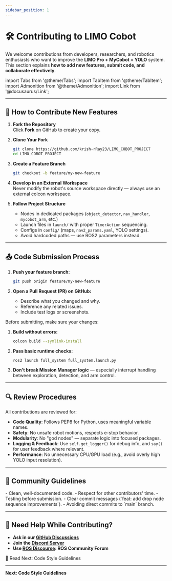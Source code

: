 ```yaml
---
sidebar_position: 1
---
```


# 🛠️ Contributing to LIMO Cobot

We welcome contributions from developers, researchers, and robotics enthusiasts who want to improve the **LIMO Pro + MyCobot + YOLO** system.  
This section explains **how to add new features, submit code, and collaborate effectively**.

import Tabs from '@theme/Tabs';
import TabItem from '@theme/TabItem';
import Admonition from '@theme/Admonition';
import Link from '@docusaurus/Link';

---

## 🚀 How to Contribute New Features

1. **Fork the Repository**  
   Click **Fork** on GitHub to create your copy.

2. **Clone Your Fork**
   ```bash
   git clone https://github.com/krish-rRay23/LIMO_COBOT_PROJECT
   cd LIMO_COBOT_PROJECT
   ```

3. **Create a Feature Branch**
   ```bash
   git checkout -b feature/my-new-feature
   ```

4. **Develop in an External Workspace**  
   Never modify the robot's source workspace directly — always use an external colcon workspace.

5. **Follow Project Structure**
   - Nodes in dedicated packages (`object_detector`, `nav_handler`, `mycobot_arm`, etc.)
   - Launch files in `launch/` with proper `TimerAction` sequencing.
   - Configs in `config/` (maps, `nav2_params.yaml`, YOLO settings).
   - Avoid hardcoded paths — use ROS2 parameters instead.

---

## 📤 Code Submission Process

<Tabs>
<TabItem value="git" label="GitHub Workflow">

1. **Push your feature branch:**
   ```bash
   git push origin feature/my-new-feature
   ```

2. **Open a Pull Request (PR) on GitHub:**
   - Describe what you changed and why.
   - Reference any related issues.
   - Include test logs or screenshots.

</TabItem>
<TabItem value="ros" label="ROS Package Testing">

Before submitting, make sure your changes:

1. **Build without errors:**
   ```bash
   colcon build --symlink-install
   ```

2. **Pass basic runtime checks:**
   ```bash
   ros2 launch full_system full_system.launch.py
   ```

3. **Don't break Mission Manager logic** — especially interrupt handling between exploration, detection, and arm control.

</TabItem>
</Tabs>

---

## 🔍 Review Procedures

All contributions are reviewed for:

- **Code Quality**: Follows PEP8 for Python, uses meaningful variable names.
- **Safety**: No unsafe robot motions, respects e-stop behavior.
- **Modularity**: No "god nodes" — separate logic into focused packages.
- **Logging & Feedback**: Use `self.get_logger()` for debug info, and `say()` for user feedback where relevant.
- **Performance**: No unnecessary CPU/GPU load (e.g., avoid overly high YOLO input resolution).

---

## 📜 Community Guidelines

<Admonition type="tip" title="We value:">
- Clean, well-documented code.
- Respect for other contributors' time.
- Testing before submission.
- Clear commit messages (`feat: add drop node sequence improvements`).
- Avoiding direct commits to `main` branch.
</Admonition>

---

## 💬 Need Help While Contributing?

- **Ask in our [GitHub Discussions](https://github.com/krish-rRay23/limo_cobot_documentation/discussions)**
- **Join the [Discord Server](#)**
- **Use [ROS Discourse](https://discourse.ros.org/): ROS Community Forum**

<Link 
  className="button button--primary button--lg" 
  to="/docs/developer/code-style"
>
  📖 Read Next: Code Style Guidelines
</Link>

---

**Next: Code Style Guidelines**
